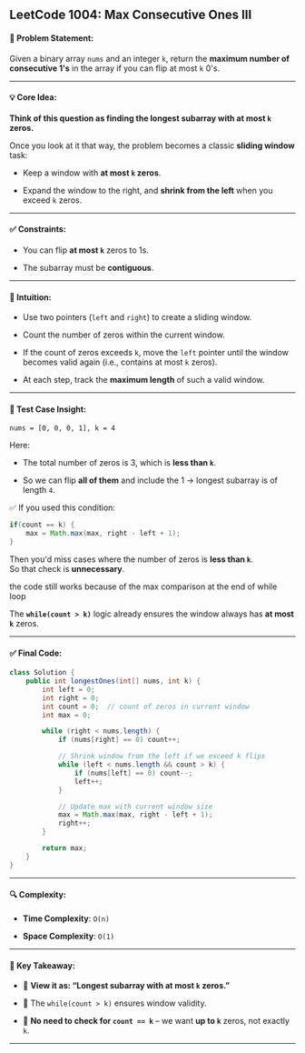 ## LeetCode 1004: Max Consecutive Ones III

#### 🔧 Problem Statement:

Given a binary array `nums` and an integer `k`, return the **maximum number of consecutive 1's** in the array if you can flip at most `k` 0's.

---

#### 💡 Core Idea:

**Think of this question as finding the longest subarray with at most `k` zeros.**

Once you look at it that way, the problem becomes a classic **sliding window** task:

- Keep a window with **at most `k` zeros**.
    
- Expand the window to the right, and **shrink from the left** when you exceed `k` zeros.
    

---

#### ✅ Constraints:

- You can flip **at most `k`** zeros to 1s.
    
- The subarray must be **contiguous**.
    

---

#### 🧠 Intuition:

- Use two pointers (`left` and `right`) to create a sliding window.
    
- Count the number of zeros within the current window.
    
- If the count of zeros exceeds `k`, move the `left` pointer until the window becomes valid again (i.e., contains at most `k` zeros).
    
- At each step, track the **maximum length** of such a valid window.
    

---

#### 🧪 Test Case Insight:

```
nums = [0, 0, 0, 1], k = 4
```

Here:

- The total number of zeros is 3, which is **less than `k`**.
    
- So we can flip **all of them** and include the 1 → longest subarray is of length `4`.
    

✅ If you used this condition:

```java
if(count == k) {
    max = Math.max(max, right - left + 1);
}
```

Then you'd miss cases where the number of zeros is **less than `k`**.  
So that check is **unnecessary**.

the code still works because of the max comparison at the end of while loop

The **`while(count > k)`** logic already ensures the window always has **at most `k`** zeros.

---

#### ✅ Final Code:

```java
class Solution {
    public int longestOnes(int[] nums, int k) {
        int left = 0;
        int right = 0;
        int count = 0;  // count of zeros in current window
        int max = 0;

        while (right < nums.length) {
            if (nums[right] == 0) count++;

            // Shrink window from the left if we exceed k flips
            while (left < nums.length && count > k) {
                if (nums[left] == 0) count--;
                left++;
            }

            // Update max with current window size
            max = Math.max(max, right - left + 1);
            right++;
        }

        return max;
    }
}
```

---

#### 🔍 Complexity:

- **Time Complexity**: `O(n)`
    
- **Space Complexity**: `O(1)`
    

---

#### 🧘 Key Takeaway:

- 🔁 **View it as: “Longest subarray with at most `k` zeros.”**
    
- 🧹 The `while(count > k)` ensures window validity.
    
- 🧼 **No need to check for `count == k`** – we want **up to `k`** zeros, not exactly `k`.
    

---

